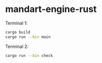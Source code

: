 # mandart-engine-rust

Terminal 1:

```zsh
cargo build
cargo run --bin main
```

Terminal 2:

```zsh
cargo run --bin check
```
